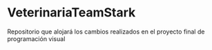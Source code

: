 # VeterinariaTeamStark
Repositorio que alojará los cambios realizados en el proyecto final de programación visual
